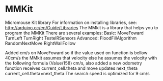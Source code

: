 # MMKit
Micromouse Kit library
For information on installing libraries, see: http://arduino.cc/en/Guide/Libraries
The MMkit is a library that helps you to program the MMKit
There are several examples:
Basic:
      MoveFoward
      TurnLeft
      TurnRight
      TesteIRSensors
Advanced:
      FloodFillAlgorithm
      RandomNextMove
      RightWallFollow
      
Added cm/s on MoveFoward so if the value used on function is bellow 40cm/s the MMkit assumes that velocity else he assumes the velocity with the following formula (Value/158) cm/s,
also added a new odometry function receives current_cell.theta and move
updates next_theta
current_cell.theta=next_theta
The search speed is optimized for 9 cm/s
